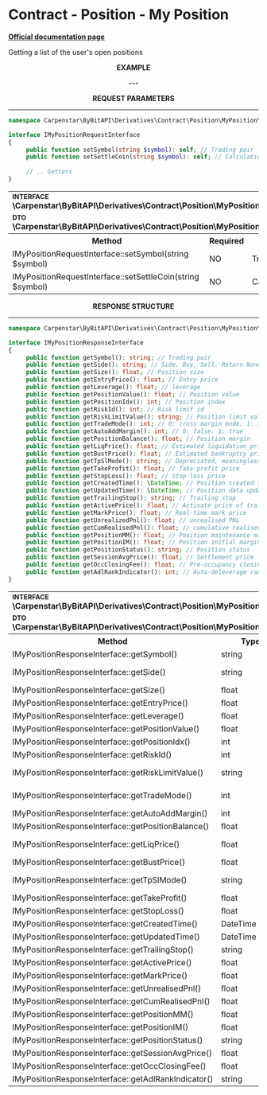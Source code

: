 # Contract - Position - My Position
<b>[Official documentation page](https://bybit-exchange.github.io/docs/derivatives/contract/position-list)</b>
<p>Getting a list of the user's open positions</p>

<p align="center" width="100%"><b>EXAMPLE</b></p>

<p align="center" width="100%"><b> --- </b></p>

<p align="center" width="100%"><b>REQUEST PARAMETERS</b></p>

---

```php
namespace Carpenstar\ByBitAPI\Derivatives\Contract\Position\MyPosition\Interfaces;

interface IMyPositionRequestInterface
{
     public function setSymbol(string $symbol): self; // Trading pair
     public function setSettleCoin(string $symbol): self; // Calculation coin
    
     // .. Getters
}
```

<table style="width: 100%">
   <tr>
     <td colspan="3" style="text-align: left">
        <sup><b>INTERFACE</b></sup> <br />
       <b>\Carpenstar\ByBitAPI\Derivatives\Contract\Position\MyPosition\Interfaces\IMyPositionRequestInterface::class</b>
     </td>
   </tr>
   <tr>
     <td colspan="3" style="text-align: left">
        <sup><b>DTO</b></sup> <br />
       <b>\Carpenstar\ByBitAPI\Derivatives\Contract\Position\MyPosition\Request\MyPositionRequest::class</b>
     </td>
   </tr>
   <tr>
     <th style="width: 45%; text-align: center">Method</th>
     <th style="width: 5%; text-align: center">Required</th>
     <th style="width: 50%; text-align: center">Description</th>
   </tr>
   <tr>
     <td>IMyPositionRequestInterface::setSymbol(string $symbol)</td>
     <td>NO</td>
     <td>Trading pair</td>
   </tr>
   <tr>
     <td>IMyPositionRequestInterface::setSettleCoin(string $symbol)</td>
     <td>NO</td>
     <td>Calculation coin</td>
   </tr>
</table>

<p align="center" width="100%"><b>RESPONSE STRUCTURE</b></p>

---

```php
namespace Carpenstar\ByBitAPI\Derivatives\Contract\Position\MyPosition\Interfaces;

interface IMyPositionResponseInterface
{
     public function getSymbol(): string; // Trading pair
     public function getSide(): string; // Side. Buy, Sell. Return None when zero position of one-way mode
     public function getSize(): float; // Position size
     public function getEntryPrice(): float; // Entry price
     public function getLeverage(): float; // leverage
     public function getPositionValue(): float; // Position value
     public function getPositionIdx(): int; // Position index
     public function getRiskId(): int; // Risk limit id
     public function getRiskLimitValue(): string; // Position limit value corresponding to the risk id
     public function getTradeMode(): int; // 0: cross margin mode. 1: isolated margin mode
     public function getAutoAddMargin(): int; // 0: false. 1: true
     public function getPositionBalance(): float; // Position margin
     public function getLiqPrice(): float; // Estimated liquidation price. It returns value only when minPrice < liqPrice < maxPrice
     public function getBustPrice(): float; // Estimated bankruptcy price
     public function getTpSlMode(): string; // Depreciated, meaningless here, always "Full"
     public function getTakeProfit(): float; // Take profit price
     public function getStopLoss(): float; // Stop loss price
     public function getCreatedTime(): \DateTime; // Position created timestamp
     public function getUpdatedTime(): \DateTime; // Position data updated timestamp
     public function getTrailingStop(): string; // Trailing stop
     public function getActivePrice(): float; // Activate price of trailing stop
     public function getMarkPrice(): float; // Real-time mark price
     public function getUnrealizedPnl(): float; // unrealised PNL
     public function getCumRealisedPnl(): float; // cumulative realised PNL
     public function getPositionMM(): float; // Position maintenance margin
     public function getPositionIM(): float; // Position initial margin
     public function getPositionStatus(): string; // Position status
     public function getSessionAvgPrice(): float; // Settlement price
     public function getOccClosingFee(): float; // Pre-occupancy closing fee
     public function getAdlRankIndicator(): int; // Auto-deleverage rank indicator.
}
```
<table style="width: 100%">
   <tr>
     <td colspan="3">
        <sup><b>INTERFACE</b></sup> <br />
        <b>\Carpenstar\ByBitAPI\Derivatives\Contract\Position\MyPosition\Interfaces\IMyPositionResponseInterface::class</b>
     </td>
   </tr>
   <tr>
     <td colspan="3">
        <sup><b>DTO</b></sup> <br />
        <b>\Carpenstar\ByBitAPI\Derivatives\Contract\Position\MyPosition\Response\MyPositionResponse::class</b>
     </td>
   </tr>
   <tr>
     <th style="width: 20%; text-align: center">Method</th>
     <th style="width: 20%; text-align: center">Type</th>
     <th style="width: 60%; text-align: center">Description</th>
   </tr>
   <tr>
     <td>IMyPositionResponseInterface::getSymbol()</td>
     <td>string</td>
     <td>Trading pair</td>
   </tr>
   <tr>
     <td>IMyPositionResponseInterface::getSide()</td>
     <td>string</td>
     <td> Side. Buy, Sell. Return None when zero position of one-way mode </td>
   </tr>
   <tr>
     <td>IMyPositionResponseInterface::getSize()</td>
     <td>float</td>
     <td> Position size </td>
   </tr>
   <tr>
     <td>IMyPositionResponseInterface::getEntryPrice()</td>
     <td>float</td>
     <td> Entry price </td>
   </tr>
   <tr>
     <td>IMyPositionResponseInterface::getLeverage()</td>
     <td>float</td>
     <td> leverage </td>
   </tr>
   <tr>
     <td>IMyPositionResponseInterface::getPositionValue()</td>
     <td>float</td>
     <td> Position value </td>
   </tr>
   <tr>
     <td>IMyPositionResponseInterface::getPositionIdx()</td>
     <td>int</td>
     <td> Position index </td>
   </tr>
   <tr>
     <td>IMyPositionResponseInterface::getRiskId()</td>
     <td>int</td>
     <td> Risk limit id </td>
   </tr>
   <tr>
     <td>IMyPositionResponseInterface::getRiskLimitValue()</td>
     <td>string</td>
     <td> Position limit value corresponding to the risk id </td>
   </tr>
   <tr>
     <td>IMyPositionResponseInterface::getTradeMode()</td>
     <td>int</td>
     <td> 0: cross margin mode. 1: isolated margin mode </td>
   </tr>
   <tr>
     <td>IMyPositionResponseInterface::getAutoAddMargin()</td>
     <td>int</td>
     <td> 0: false. 1: true </td>
   </tr>
   <tr>
     <td>IMyPositionResponseInterface::getPositionBalance()</td>
     <td>float</td>
     <td> Position margin </td>
   </tr>
   <tr>
     <td>IMyPositionResponseInterface::getLiqPrice()</td>
     <td>float</td>
     <td> Estimated liquidation price. It returns value only when minPrice < liqPrice < maxPrice </td>
   </tr>
   <tr>
     <td>IMyPositionResponseInterface::getBustPrice()</td>
     <td>float</td>
     <td> Estimated bankruptcy price </td>
   </tr>
   <tr>
     <td>IMyPositionResponseInterface::getTpSlMode()</td>
     <td>string</td>
     <td> Depreciated, meaningless here, always "Full" </td>
   </tr>
   <tr>
     <td>IMyPositionResponseInterface::getTakeProfit()</td>
     <td>float</td>
     <td> Take profit price </td>
   </tr>
   <tr>
     <td>IMyPositionResponseInterface::getStopLoss()</td>
     <td>float</td>
     <td> Stop loss price </td>
   </tr>
   <tr>
     <td>IMyPositionResponseInterface::getCreatedTime()</td>
     <td>DateTime</td>
     <td> Position created timestamp </td>
   </tr>
   <tr>
     <td>IMyPositionResponseInterface::getUpdatedTime()</td>
     <td>DateTime</td>
     <td> Position data updated timestamp </td>
   </tr>
   <tr>
     <td>IMyPositionResponseInterface::getTrailingStop()</td>
     <td>string</td>
     <td> Trailing stop </td>
   </tr>
   <tr>
     <td>IMyPositionResponseInterface::getActivePrice()</td>
     <td>float</td>
     <td> Activate price of trailing stop </td>
   </tr>
   <tr>
     <td>IMyPositionResponseInterface::getMarkPrice()</td>
     <td>float</td>
     <td> Real-time mark price </td>
   </tr>
   <tr>
     <td>IMyPositionResponseInterface::getUnrealisedPnl()</td>
     <td>float</td>
     <td> unrealised PNL </td>
   </tr>
   <tr>
     <td>IMyPositionResponseInterface::getCumRealisedPnl()</td>
     <td>float</td>
     <td> cumulative realised PNL </td>
   </tr>
   <tr>
     <td>IMyPositionResponseInterface::getPositionMM()</td>
     <td>float</td>
     <td> Position maintenance margin </td>
   </tr>
   <tr>
     <td>IMyPositionResponseInterface::getPositionIM()</td>
     <td>float</td>
     <td> Position initial margin </td>
   </tr>
   <tr>
     <td>IMyPositionResponseInterface::getPositionStatus()</td>
     <td>string</td>
     <td> Position status </td>
   </tr>
   <tr>
     <td>IMyPositionResponseInterface::getSessionAvgPrice()</td>
     <td>float</td>
     <td> Settlement price </td>
   </tr>
   <tr>
     <td>IMyPositionResponseInterface::getOccClosingFee()</td>
     <td>float</td>
     <td> Pre-occupancy closing fee </td>
   </tr>
   <tr>
     <td>IMyPositionResponseInterface::getAdlRankIndicator()</td>
     <td>string</td>
     <td> Auto-deleverage rank indicator </td>
   </tr>
</table>
